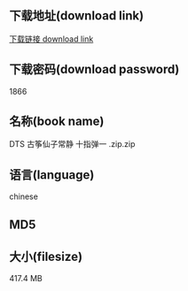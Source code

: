 ## 下载地址(download link)
[下载链接 download link](https://tutu365.netlify.app/?s=DTS+%E5%8F%A4%E7%AD%9D%E4%BB%99%E5%AD%90%E5%B8%B8%E9%9D%99+%E5%8D%81%E6%8C%87%E5%BC%B9%E4%B8%80+.zip)

## 下载密码(download password)
1866

## 名称(book name)
DTS 古筝仙子常静 十指弹一 .zip.zip

## 语言(language)
chinese

## MD5


## 大小(filesize)
417.4 MB
